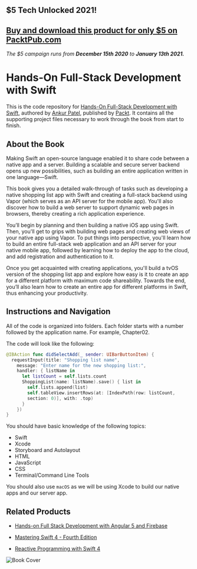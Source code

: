 ## $5 Tech Unlocked 2021!
[Buy and download this product for only $5 on PacktPub.com](https://www.packtpub.com/)
-----
*The $5 campaign         runs from __December 15th 2020__ to __January 13th 2021.__*

# Hands-On Full-Stack Development with Swift
This is the code repository for [Hands-On Full-Stack Development with Swift](https://www.packtpub.com/web-development/hands-full-stack-development-swift?utm_source=github&utm_medium=repository&utm_campaign=9781788625241), authored by [Ankur Patel](https://github.com/ankurp), published by [Packt](https://www.packtpub.com/?utm_source=github). It contains all the supporting project files necessary to work through the book from start to finish.

## About the Book
Making Swift an open-source language enabled it to share code between a native app and a server. Building a scalable and secure server backend opens up new possibilities, such as building an entire application written in one language—Swift.

This book gives you a detailed walk-through of tasks such as developing a native shopping list app with Swift and creating a full-stack backend using Vapor (which serves as an API server for the mobile app). You'll also discover how to build a web server to support dynamic web pages in browsers, thereby creating a rich application experience.

You’ll begin by planning and then building a native iOS app using Swift. Then, you'll get to grips with building web pages and creating web views of your native app using Vapor. To put things into perspective, you'll learn how to build an entire full-stack web application and an API server for your native mobile app, followed by learning how to deploy the app to the cloud, and add registration and authentication to it.

Once you get acquainted with creating applications, you'll build a tvOS version of the shopping list app and explore how easy is it to create an app for a different platform with maximum code shareability. Towards the end, you’ll also learn how to create an entire app for different platforms in Swift, thus enhancing your productivity.

## Instructions and Navigation
All of the code is organized into folders. Each folder starts with a number followed by the application name. For example, Chapter02.

The code will look like the following:

```swift
@IBAction func didSelectAdd(_ sender: UIBarButtonItem) {
  requestInput(title: "Shopping list name",
    message: "Enter name for the new shopping list:",
    handler: { listName in
      let listCount = self.lists.count
      ShoppingList(name: listName).save() { list in
        self.lists.append(list)
        self.tableView.insertRows(at: [IndexPath(row: listCount, 
        section: 0)], with: .top)
      }
    })
}
```

You should have basic knowledge of the following topics:

* Swift
* Xcode
* Storyboard and Autolayout
* HTML
* JavaScript
* CSS
* Terminal/Command Line Tools

You should also use `macOS` as we will be using Xcode to build our native apps and our server app.

## Related Products
* [Hands-on Full Stack Development with Angular 5 and Firebase](https://www.packtpub.com/application-development/hands-full-stack-development-angular-5-and-firebase?utm_source=github&utm_medium=repository&utm_campaign=9781788298735)

* [Mastering Swift 4 - Fourth Edition](https://www.packtpub.com/application-development/mastering-swift-4-fourth-edition?utm_source=github&utm_medium=repository&utm_campaign=9781788477802)

* [Reactive Programming with Swift 4](https://www.packtpub.com/application-development/reactive-programming-swift-4?utm_source=github&utm_medium=repository&utm_campaign=9781787120211)

![Book Cover](https://www.packtpub.com/sites/default/files/B09073_0.png)
